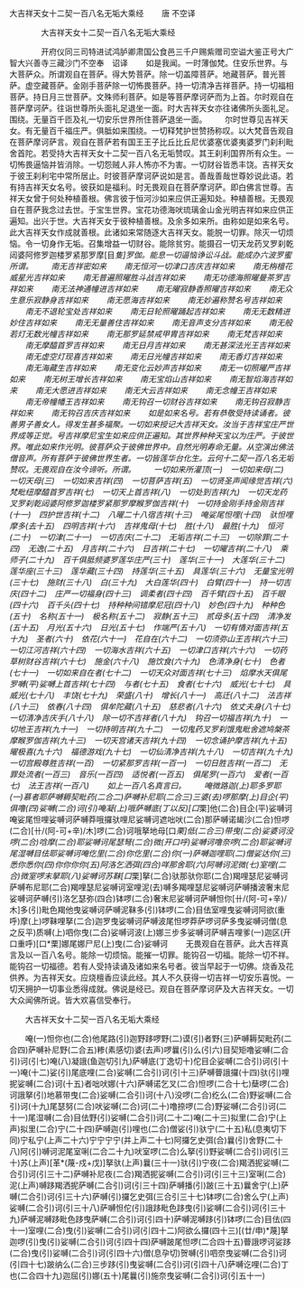   大吉祥天女十二契一百八名无垢大乘经
　　唐 不空译




　　　　大吉祥天女十二契一百八名无垢大乘经

　　　　开府仪同三司特进试鸿胪卿肃国公食邑三千户赐紫赠司空谥大鉴正号大广智大兴善寺三藏沙门不空奉　诏译
　　如是我闻。一时薄伽梵。住安乐世界。与大菩萨众。所谓观自在菩萨。得大势菩萨。除一切盖障菩萨。地藏菩萨。普光菩萨。虚空藏菩萨。金刚手菩萨除一切怖畏菩萨。持一切清净吉祥菩萨。持一切福相菩萨。持日月三世菩萨。文殊师利菩萨。如是等菩萨摩诃萨而为上首。尔时观自在菩萨摩诃萨。往诣世尊所头面礼足退坐一面。时大吉祥天女亦往诸佛所头面礼足。围绕。无量百千匝及礼一切安乐世界所住菩萨退坐一面。
　　尔时世尊见吉祥天女。有无量百千福庄严。俱胝如来围绕。一切释梵护世赞扬称叹。以大梵音告观自在菩萨摩诃萨言。观自在菩萨若有国王王子比丘比丘尼优婆塞优婆夷婆罗门刹利毗舍首陀。若受持大吉祥天女十二契一百八名无垢赞叹。其王刹利国界所有众生。一切怖畏逼恼并皆消除。一切怨贼人非人怖亦不为害。一切财谷皆悉丰饶。吉祥天女于彼王刹利宅中常所居止。时彼菩萨摩诃萨说如是言。善哉善哉世尊妙说此语。若有持吉祥天女名号。彼获如是福利。时无畏观自在菩萨摩诃萨。即白佛言世尊。吉祥天女曾于何处种植善根。佛言彼于恒河沙如来应供正遍知处。种植善根。无畏观自在菩萨我念过去世。于宝生世界。宝花功德海吠琉璃金山金光明吉祥如来应供正遍知。出兴于世。大吉祥天女于彼种植善根。及余多如来所。由称如是如来名号。此大吉祥天女作成就善根。此诸如来常随逐大吉祥天女。能脱一切罪。除灭一切烦恼。令一切身作无垢。召集增益一切财谷。能除贫穷。能摄召一切天龙药叉罗刹乾闼婆阿修罗迦楼罗紧那罗摩[目*隻]罗伽。能息一切逼恼诤讼斗战。能成办六波罗蜜所谓。
　　南无吉祥密如来
　　南无恒河一切津口吉庆吉祥如来
　　南无栴檀花威星光吉祥如来
　　南无普遍照曜胜斗战吉祥如来
　　南无功德海照曜曼茶罗吉祥如来
　　南无法神通幢进吉祥如来
　　南无曜寂静香照曜吉祥如来
　　南无众生意乐寂静身吉祥如来
　　南无愿海吉祥如来
　　南无妙遍称赞名号吉祥如来
　　南无不退轮宝处吉祥如来
　　南无日轮照曜踊起吉祥如来
　　南无无数精进妙住吉祥如来
　　南无无量善住吉祥如来
　　南无音声支分吉祥如来
　　南无般若灯无数光幢吉祥如来
　　南无那罗延禁戒甲胄吉祥如来
　　南无梵吉祥如来
　　南无摩醯首罗吉祥如来
　　南无日月吉祥如来
　　南无甚深法光王吉祥如来
　　南无虚空灯现喜吉祥如来
　　南无日光幢吉祥如来
　　南无香灯吉祥如来
　　南无海藏生吉祥如来
　　南无变化云妙声吉祥如来
　　南无一切照曜严吉祥如来
　　南无树王增长吉祥如来
　　南无宝焰山吉祥如来
　　南无智焰海吉祥如来
　　南无大愿进吉祥如来
　　南无大云吉祥如来
　　南无念幢王吉祥如来
　　南无帝幢幡王吉祥如来
　　南无钩召一切财谷吉祥如来
　　南无钩召寂静吉祥如来
　　南无钩召吉庆吉祥如来
　　如是如来名号。若有恭敬受持读诵者。彼善男子善女人。得发生甚多福聚。一切如来授记大吉祥天女。汝当于吉祥宝庄严世界成等正觉。号吉祥摩尼宝生如来应供正遍知。其世界种种天宝以为庄严。于彼世界。唯此如来作光明。彼菩萨众于彼佛世界中。自然光明寿命无量。从空演出佛法僧音声。所有菩萨于彼佛世界生者。一切皆莲华台化生。云何十二契一百八名无垢赞叹。无畏观自在汝今谛听。所谓。
　　一切如来所灌顶(一)　一切如来母(二)　一切天母(三)　一切如来吉祥(四)　一切菩萨吉祥(五)　一切贤圣声闻缘觉吉祥(六)　梵毗纽摩醯首罗吉祥(七)　一切天上首吉祥(八)　一切处到吉祥(九)　一切天龙药叉罗刹乾闼婆阿修罗迦楼罗紧那罗摩睺罗伽吉祥(十)　一切持金刚手持金刚吉祥(十一)　四护世吉祥(十二)　八曜二十八宿吉祥(十三)　唵娑尾怛哩(十四)　驮怛哩摩多(去十五)　四明吉祥(十六)　吉祥鬼母(十七)　胜(十八)　最胜(十九)　恒河(二十)　一切津(二十一)　一切吉庆(二十二)　无垢吉祥(二十三)　一切除罪(二十四)　无逸(二十五)　月吉祥(二十六)　日吉祥(二十七)　一切曜吉祥(二十八)　乘师子(二十九)　百千俱胝频婆罗莲华庄严(三十)　莲华(三十一)　大莲华(三十二)　莲华座(三十三)　莲华藏(三十四)　持莲华(三十五)　具莲华(三十六)　无量宝光明(三十七)　施财(三十八)　白(三十九)　大白莲华(四十)　白臂(四十一)　持一切吉庆(四十二)　庄严一切福身(四十三)　调柔者(四十四)　百千臂(四十五)　百千眼(四十六)　百千头(四十七)　持种种间错摩尼冠(四十八)　妙色(四十九)　种种色(五十)　名称(五十一)　极名称(五十二)　寂静(五十三)　贰母多(五十四)　清净发(五十五)　月光(五十六)　日光(五十七)　作端严(五十八)　一切有情对面吉祥(五十九)　圣者(六十)　依花(六十一)　花自在(六十二)　一切须弥山王吉祥(六十三)　一切江河吉祥(六十四)　一切海水吉祥(六十五)　一切津口吉祥(六十六)　一切药草树财谷吉祥(六十七)　施金(六十八)　施饮食(六十九)　色清净身(七十)　色者(七十一)　一切如来自在者(七十二)　一切天众对面吉祥(七十三)　焰摩水天俱尾罗嚩(平)娑嚩上首吉祥(七十四)　与者(七十五)　食者(七十六)　威光(七十七)　具威光(七十八)　丰饶(七十九)　荣盛(八十)　增长(八十一)　高迁(八十二)　法吉祥(八十三)　依春(八十四)　俱牟陀藏(八十五)　慈悲者(八十六)　依丈夫身(八十七)　一切清净吉庆手(八十八)　除一切不吉祥者(八十九)　钩召一切福吉祥(九十)　一切地王吉祥(九十一)　一切持明吉祥(九十二)　一切鬼药叉罗刹饿鬼毗舍遮鸠槃茶摩睺罗伽吉祥(九十三)　一切天宫诸天吉祥(九十四)　一切念诵护摩吉祥(九十五)　曜极喜(九十六)　福德游戏(九十七)　一切仙清净吉祥(九十八)　一切吉祥(九十九)　一切宫殿尊胜吉祥(一百)　一切紧那罗吉祥(一百一)　一切日胜吉祥(一百二)　无罪处流者(一百三)　音乐(一百四)　适悦者(一百五)　俱尾罗(一百六)　爱者(一百七)　法王吉祥(一百八)
　　如上一百八名真言曰。
　　唵微路迦(上)耶多罗耶(一)慕者耶萨嚩耨契毗药(二合二)萨嚩补尼耶(二合三)三婆(去)啰那摩(上)目企(平)俱噜(四)娑嚩(二合)诃(引)唵凝(上)哦萨嚩底(丁以反)[口*栗]他(二合)目企(平)娑嚩诃唵娑尾怛哩娑嚩诃萨嚩莽哦攞驮哩尼娑嚩诃遮咄吠(二合)那萨嚩诺朅沙(二合)怛啰(二合)[卄/(阿-可+辛)/木]啰(二合)诃哦拏地母[口*栗]低(二合三)带曳(二合)娑婆诃没啰(二合)唅摩(二合)耶娑嚩诃尾瑟弩(二合)微(开口呼)娑嚩诃噜奈啰(二合)耶娑嚩诃尾湿嚩目佉耶娑嚩诃唵仡里(二合)你仡里(二合)你(一)萨嚩迦哩耶(二)僧娑达你(三)悉你悉你(四)你你你你(五)阿洛乞洒弭(四合)咩那舍耶(六)阿嚩诃泥微(七)室哩(二合)微室啰末拏耶(八)娑嚩诃苏靺[口*栗]拏(二合)驮那驮你耶(二合)羯哩瑟尼娑嚩诃萨嚩布尼耶(二合)羯哩瑟尼娑嚩诃室哩泥(去)嚩多羯哩瑟尼娑嚩诃萨嚩播波奢末尼娑嚩诃萨嚩(引)洛乞瑟弥(四合)钵啰(二合)奢末尼娑嚩诃萨嚩怛你[卄/(阿-可+辛)/木]多(引)毗色羯他曳娑嚩诃萨嚩泥靺多(引)钵啰(二合)目佉室哩曳娑嚩诃阿欲(重呼)摩(上)啰靺哩拏(二合)迦罗曳娑嚩诃萨嚩波尾怛啰莽萨啰诃萨多曳娑嚩诃僧(息之反平)质嚩(上)呬你曳(二合)娑嚩诃波(上)娜三步多娑嚩诃萨嚩吉哩爹(一)迦区(开口重呼)[口*栗]娜尾娜尸尼(上)曳(二合)娑嚩诃
　　无畏观自在菩萨。此大吉祥真言及以一百八名号。能除一切烦恼。能摧一切罪。能钩召一切福。能除一切不祥。能钩召一切福德。若有人受持读诵及诸如来名号者。彼当早起于一切佛。烧香及花供养。为吉祥天女。应烧檀香应读此经。其人不久获得一切吉祥一切安乐喜悦。一切天拥护一切事业悉得成就。佛说是经已。观自在菩萨摩诃萨及大吉祥天女。一切大众闻佛所说。皆大欢喜信受奉行。

　　大吉祥天女十二契一百八名无垢大乘经

　　唵(一)怛你也(二合)他尾路(引)迦野跢啰野(二)谟(引)者野(三)萨嚩耨契毗药(二合四)萨嚩补尼野(二合五)糁(素感切)婆(去声)啰曩(引)么(引六)目契矩噜娑嚩(二合引)诃(引七)唵(八)凝誐(鱼迦切引九)萨嚩底(丁逸切十)佗目企娑嚩(二合引)诃(引十一)唵(十二)娑(引)尾底哩(二合)娑嚩(二合引)诃(引十三)萨嚩瞢誐攞(十四)驮(引)哩抳娑嚩(二合)诃(十五)者咄吠娜(十六)萨嚩诺乞叉(二合)怛啰(二合十七)蘖啰(二合)诃誐拏(引)地慕带曳(二合)娑嚩(二合引)诃(十八)没啰(二合)纥么(二合)野娑嚩(二合引)诃(十九)尾瑟努(二合)吠娑嚩(二合)诃(二十)噜捺啰(二合)野娑嚩(二合引)诃(二十一)尾湿嚩(二合)目佉野(引)娑嚩(二合引)诃(二十二)唵(二十三)拟里(二合)宁(上声)拟里(二合)宁(二十四)萨嚩迦(引)哩也(二合)僧娑(引)驮宁(二十五)私(息夷切下同)宁私宁(上声二十六)宁宁宁宁(并上声二十七)阿攞乞史弭(合)曩(引)舍野(二十八)阿(引)嚩诃泥尾室唎(二合二十九)吠室啰(二合)么拏(引)野娑嚩(二合引)诃(引三十)苏(上声)[革*(蔑-戍+戊)]拏驮(上声)曩(三十一)驮(引)宁夜(二合)羯洒抳娑嚩(二合引)诃(引三十二)萨嚩补尼夜(二合)羯洒抳娑嚩(二合引)诃(引三十三)室唎(二合)泥(上声)嚩跢羯洒抳萨嚩(二合引)诃(引三十四)萨嚩播(引)跛(三十五)曩舍宁(上)萨嚩(二合引)诃(引三十六)萨嚩(引)攞乞史弭(三合引三十七)钵啰(二合)舍么宁(上声)娑嚩(二合引)诃(引三十八)萨嚩怛佗(引)誐跢毗色跢曳(引)娑嚩(二合引)诃(引三十九)萨嚩泥嚩跢毗色跢曳萨嚩(二合引)诃(引四十)萨嚩泥嚩跢(引)钵啰(二合)目佉(四十一)室哩(二合)曳(引)娑嚩(二合引)诃(引四十二)阿欲么攞(四十三)[(廿/申)*蔑]拏迦啰(引)曳(引)娑嚩(二合引)诃(引四十四)萨嚩跛尾怛啰(二合四十五)瞢誐啰诃娑跢(二合)曳(引)娑嚩(二合引)诃(引四十六)僧(息孕切)贺嚩(引)呬奈曳娑嚩(二合引)诃(引四十七)跛纳么(二合)三步跢(引)曳娑嚩(二合引)诃(引四十八)萨嚩讫哩(二合)丁也(二合四十九)迦屈(引)娜(五十)尾曩(引)施奈曳娑嚩(二合引)诃(引五十一)

